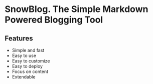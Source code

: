 # SnowBlog. The Simple Markdown Powered Blogging Tool

## Features

* Simple and fast
* Easy to use
* Easy to customize
* Easy to deploy
* Focus on content
* Extendable


